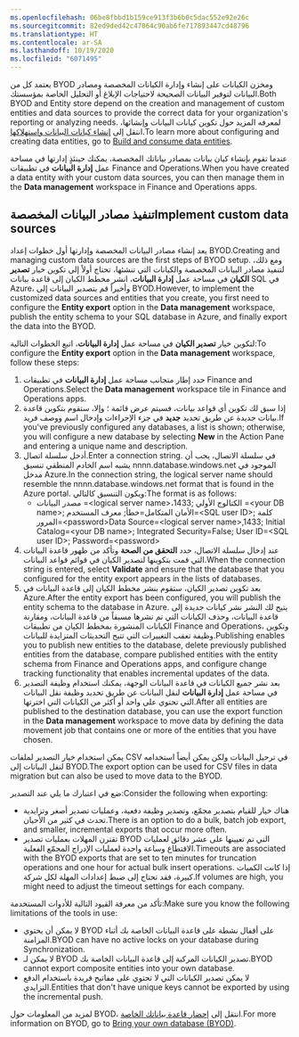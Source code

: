 ```yaml
---
ms.openlocfilehash: 06be8fbbd1b159ce913f3b6b0c5dac552e92e26c
ms.sourcegitcommit: 82ed9ded42c47064c90ab6fe717893447cd48796
ms.translationtype: HT
ms.contentlocale: ar-SA
ms.lasthandoff: 10/19/2020
ms.locfileid: "6071495"
---
```

<span data-ttu-id="e142b-101">يعتمد كل من BYOD ومخزن الكيانات على إنشاء وإدارة الكيانات المخصصة ومصادر البيانات لتوفير البيانات الصحيحة لاحتياجات الإبلاغ أو التحليل الخاصة بمؤسستك.</span><span class="sxs-lookup"><span data-stu-id="e142b-101">Both BYOD and Entity store depend on the creation and management of custom entities and data sources to provide the correct data for your organization's reporting or analyzing needs.</span></span> <span data-ttu-id="e142b-102">لمعرفه المزيد حول تكوين كيانات البيانات وإنشائها، انتقل إلى [إنشاء كيانات البيانات واستهلاكها](https://docs.microsoft.com/dynamics365/fin-ops-core/dev-itpro/data-entities/build-consuming-data-entities/?azure-portal=true).</span><span class="sxs-lookup"><span data-stu-id="e142b-102">To learn more about configuring and creating data entities, go to [Build and consume data entities](https://docs.microsoft.com/dynamics365/fin-ops-core/dev-itpro/data-entities/build-consuming-data-entities/?azure-portal=true).</span></span> 

<span data-ttu-id="e142b-103">عندما تقوم بإنشاء كيان بيانات بمصادر بياناتك المخصصة، يمكنك حينئذٍ إدارتها في مساحة عمل **إدارة البيانات** في تطبيقات Finance and Operations.</span><span class="sxs-lookup"><span data-stu-id="e142b-103">When you have created a data entity with your custom data sources, you can then manage them in the **Data management** workspace in Finance and Operations apps.</span></span>

## <a name="implement-custom-data-sources"></a><span data-ttu-id="e142b-104">تنفيذ مصادر البيانات المخصصة</span><span class="sxs-lookup"><span data-stu-id="e142b-104">Implement custom data sources</span></span>

<span data-ttu-id="e142b-105">يعد إنشاء مصادر البيانات المخصصة وإدارتها أول خطوات إعداد BYOD.</span><span class="sxs-lookup"><span data-stu-id="e142b-105">Creating and managing custom data sources are the first steps of BYOD setup.</span></span> <span data-ttu-id="e142b-106">ومع ذلك، لتنفيذ مصادر البيانات المخصصة والكيانات التي تنشئها، تحتاج أولاً إلى تكوين خيار **تصدير الكيان** في مساحة عمل **إدارة البيانات**، انشر مخطط الكيان إلى قاعدة بيانات SQL في Azure، وأخيراً قم بتصدير البيانات إلى BYOD.</span><span class="sxs-lookup"><span data-stu-id="e142b-106">However, to implement the customized data sources and entities that you create, you first need to configure the **Entity export** option in the **Data management** workspace, publish the entity schema to your SQL database in Azure, and finally export the data into the BYOD.</span></span>

<span data-ttu-id="e142b-107">لتكوين خيار **تصدير الكيان** في مساحة عمل **إدارة البيانات**، اتبع الخطوات التالية:</span><span class="sxs-lookup"><span data-stu-id="e142b-107">To configure the **Entity export** option in the **Data management** workspace, follow these steps:</span></span>

1.  <span data-ttu-id="e142b-108">حدد إطار متجانب مساحة عمل **إدارة البيانات** في تطبيقات Finance and Operations.</span><span class="sxs-lookup"><span data-stu-id="e142b-108">Select the **Data management** workspace tile in Finance and Operations apps.</span></span> 
2.  <span data-ttu-id="e142b-109">إذا سبق لك تكوين أي قواعد بيانات، فسيتم عرض قائمة ؛ وإلا، ستقوم بتكوين قاعدة بيانات جديدة عن طريق تحديد **جديد** في جزء الإجراءات وإدخال اسم ووصف فريد.</span><span class="sxs-lookup"><span data-stu-id="e142b-109">If you've previously configured any databases, a list is shown; otherwise, you will configure a new database by selecting **New** in the Action Pane and entering a unique name and description.</span></span>
3.  <span data-ttu-id="e142b-110">أدخل سلسلة اتصال.</span><span class="sxs-lookup"><span data-stu-id="e142b-110">Enter a connection string.</span></span> <span data-ttu-id="e142b-111">في سلسلة الاتصال، يجب أن يشبه اسم الخادم المنطقي تنسيق nnnn.database.windows.net الموجود في مدخل Azure.</span><span class="sxs-lookup"><span data-stu-id="e142b-111">In the connection string, the logical server name should resemble the nnnn.database.windows.net format that is found in the Azure portal.</span></span> <span data-ttu-id="e142b-112">ويكون التنسيق كالتالي:</span><span class="sxs-lookup"><span data-stu-id="e142b-112">The format is as follows:</span></span>
    - <span data-ttu-id="e142b-113">مصدر البيانات =\<logical server name\>،1433; الكتالوج الأولي =\<your DB name\>; الأمان المتكامل=خطأ; معرف المستخدم=\<SQL user ID\>; كلمة المرور=\<password\></span><span class="sxs-lookup"><span data-stu-id="e142b-113">Data Source=\<logical server name\>,1433; Initial Catalog=\<your DB name\>; Integrated Security=False; User ID=\<SQL user ID\>;  Password=\<password\></span></span>
4.  <span data-ttu-id="e142b-114">عند إدخال سلسلة الاتصال، حدد **التحقق من الصحة** وتأكد من ظهور قاعدة البيانات التي قمت بتكوينها لتصدير الكيان في قوائم قواعد البيانات.</span><span class="sxs-lookup"><span data-stu-id="e142b-114">When the connection string is entered, select **Validate** and ensure that the database that you configured for the entity export appears in the lists of databases.</span></span>
5.  <span data-ttu-id="e142b-115">بعد تكوين تصدير الكيان، ستقوم بنشر مخطط الكيان إلى قاعدة البيانات في Azure.</span><span class="sxs-lookup"><span data-stu-id="e142b-115">After the entity export has been configured, you will publish the  entity schema to the database in Azure.</span></span> <span data-ttu-id="e142b-116">يتيح لك النشر نشر كيانات جديدة إلى قاعدة البيانات، وحذف الكيانات التي تم نشرها مسبقاً من قاعدة البيانات، ومقارنة الكيانات المنشورة بمخطط الكيان من تطبيقات Finance and Operations، وتكوين وظيفة تعقب التغييرات التي تتيح التحديثات المتزايدة للبيانات.</span><span class="sxs-lookup"><span data-stu-id="e142b-116">Publishing enables you to publish new entities to the database, delete previously published entities from the database, compare published entities with the entity schema from Finance and Operations apps, and configure change tracking functionality that enables incremental updates of the data.</span></span>
6.  <span data-ttu-id="e142b-117">بعد نشر جميع الكيانات في قاعدة البيانات الوجهة، يمكنك استخدام وظيفة التصدير في مساحة عمل **إدارة البيانات** لنقل البيانات عن طريق تحديد وظيفة نقل البيانات التي تحتوي على واحد أو أكثر من الكيانات التي اخترتها.</span><span class="sxs-lookup"><span data-stu-id="e142b-117">After all entities are published to the destination database, you can use the export function in the **Data management** workspace to move data by defining the data movement job that contains one or more of the entities that you have chosen.</span></span>

<span data-ttu-id="e142b-118">يمكن استخدام خيار التصدير لملفات CSV في ترحيل البيانات ولكن يمكن أيضاً استخدامه لنقل البيانات إلى BYOD.</span><span class="sxs-lookup"><span data-stu-id="e142b-118">The export option can be used for CSV files in data migration but can also be used to move data to the BYOD.</span></span>

<span data-ttu-id="e142b-119">ضع في اعتبارك ما يلي عند التصدير:</span><span class="sxs-lookup"><span data-stu-id="e142b-119">Consider the following when exporting:</span></span>

-   <span data-ttu-id="e142b-120">هناك خيار للقيام بتصدير مجمّع، وتصدير وظيفة دفعية، وعمليات تصدير أصغر وتزايدية تحدث في كثير من الأحيان.</span><span class="sxs-lookup"><span data-stu-id="e142b-120">There is an option to do a bulk, batch job export, and smaller, incremental exports that occur more often.</span></span>
-   <span data-ttu-id="e142b-121">تقترن المهلات بعمليات تصدير BYOD التي تم تعيينها على عشر دقائق لعمليات الاقتطاع وساعة واحدة لعمليات الإدراج المجمّع الفعلية.</span><span class="sxs-lookup"><span data-stu-id="e142b-121">Timeouts are associated with the BYOD exports that are set to ten minutes for truncation operations and one hour for actual bulk insert operations.</span></span> <span data-ttu-id="e142b-122">إذا كانت الكميات كبيرة، فقد تحتاج إلى ضبط إعدادات المهلة لكل شركة.</span><span class="sxs-lookup"><span data-stu-id="e142b-122">If volumes are high, you might need to adjust the timeout settings for each company.</span></span>

<span data-ttu-id="e142b-123">تأكد من معرفة القيود التالية للأدوات المستخدمة:</span><span class="sxs-lookup"><span data-stu-id="e142b-123">Make sure you know the following limitations of the tools in use:</span></span>

-   <span data-ttu-id="e142b-124">لا يمكن أن يحتوي BYOD على أقفال نشطة على قاعدة البيانات الخاصة بك أثناء المزامنة.</span><span class="sxs-lookup"><span data-stu-id="e142b-124">BYOD can have no active locks on your database during Synchronization.</span></span>
-   <span data-ttu-id="e142b-125">لا يمكن لـ BYOD تصدير الكيانات المركبة إلى قاعدة البيانات الخاصة بك.</span><span class="sxs-lookup"><span data-stu-id="e142b-125">BYOD cannot export composite entities into your own database.</span></span>
-   <span data-ttu-id="e142b-126">لا يمكن تصدير الكيانات التي لا تحتوي على مفاتيح فريدة باستخدام الدفع التزايدي.</span><span class="sxs-lookup"><span data-stu-id="e142b-126">Entities that don't have unique keys cannot be exported by using the incremental push.</span></span>

<span data-ttu-id="e142b-127">لمزيد من المعلومات حول BYOD، انتقل إلى [إحضار قاعدة بياناتك الخاصة](https://docs.microsoft.com/dynamics365/fin-ops-core/dev-itpro/analytics/export-entities-to-your-own-database/?azure-portal=true).</span><span class="sxs-lookup"><span data-stu-id="e142b-127">For more information on BYOD, go to [Bring your own database (BYOD)](https://docs.microsoft.com/dynamics365/fin-ops-core/dev-itpro/analytics/export-entities-to-your-own-database/?azure-portal=true).</span></span>

